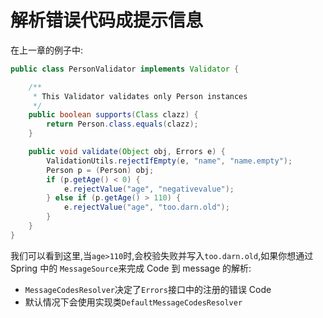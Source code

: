 # 解析错误代码成提示信息

在上一章的例子中:

```java
public class PersonValidator implements Validator {

    /**
     * This Validator validates only Person instances
     */
    public boolean supports(Class clazz) {
        return Person.class.equals(clazz);
    }

    public void validate(Object obj, Errors e) {
        ValidationUtils.rejectIfEmpty(e, "name", "name.empty");
        Person p = (Person) obj;
        if (p.getAge() < 0) {
            e.rejectValue("age", "negativevalue");
        } else if (p.getAge() > 110) {
            e.rejectValue("age", "too.darn.old");
        }
    }
}
```

我们可以看到这里,当`age>110`时,会校验失败并写入`too.darn.old`,如果你想通过 Spring 中的 `MessageSource`来完成 Code 到 message 的解析:

- `MessageCodesResolver`决定了`Errors`接口中的注册的错误 Code
- 默认情况下会使用实现类`DefaultMessageCodesResolver`

